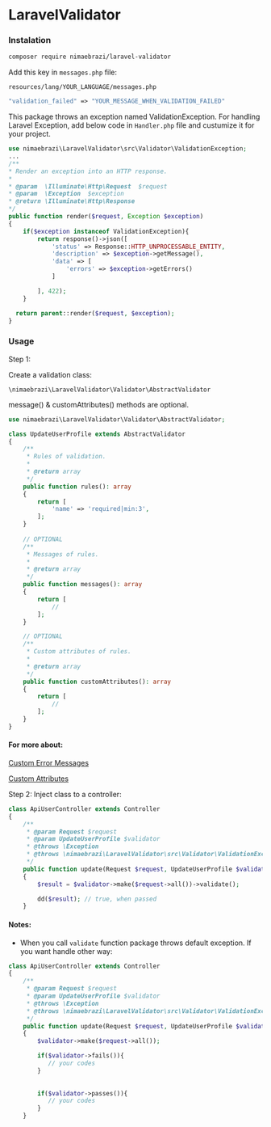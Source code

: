 # LaravelValidator

### Instalation
```sh
composer require nimaebrazi/laravel-validator
```
Add this key in <code>messages.php</code> file:

<code>resources/lang/YOUR_LANGUAGE/messages.php</code>

```php
"validation_failed" => "YOUR_MESSAGE_WHEN_VALIDATION_FAILED"
```

This package throws an exception named ValidationException. For handling Laravel Exception, add below code in <code>Handler.php</code> file and custumize it for your project.

```php
use nimaebrazi\LaravelValidator\src\Validator\ValidationException;
...
/**
* Render an exception into an HTTP response.
*
* @param  \Illuminate\Http\Request  $request
* @param  \Exception  $exception
* @return \Illuminate\Http\Response
*/
public function render($request, Exception $exception)
{
    if($exception instanceof ValidationException){
        return response()->json([
            'status' => Response::HTTP_UNPROCESSABLE_ENTITY,
            'description' => $exception->getMessage(),
            'data' => [
                'errors' => $exception->getErrors()
            ]

        ], 422);
    }

  return parent::render($request, $exception);
}
```
    
### Usage

Step 1:

Create a validation class:

<code>\nimaebrazi\LaravelValidator\Validator\AbstractValidator</code>

message() & customAttributes() methods are optional.

```php
use nimaebrazi\LaravelValidator\Validator\AbstractValidator;

class UpdateUserProfile extends AbstractValidator
{
    /**
     * Rules of validation.
     *
     * @return array
     */
    public function rules(): array
    {
        return [
            'name' => 'required|min:3',
        ];
    }
    
    // OPTIONAL
    /**
     * Messages of rules.
     *
     * @return array
     */
    public function messages(): array
    {
        return [
            //
        ];
    }

    // OPTIONAL
    /**
     * Custom attributes of rules.
     *
     * @return array
     */
    public function customAttributes(): array
    {
        return [
            //
        ];
    }
}
```

#### For more about:

[Custom Error Messages](https://laravel.com/docs/5.7/validation#custom-error-messages)

[Custom Attributes](https://gilbitron.me/blog/laravel-custom-validation-attributes)

Step 2:
Inject class to a controller:

```php
class ApiUserController extends Controller
{
    /**
     * @param Request $request
     * @param UpdateUserProfile $validator
     * @throws \Exception
     * @throws \nimaebrazi\LaravelValidator\src\Validator\ValidationException
     */
    public function update(Request $request, UpdateUserProfile $validator)
    {
        $result = $validator->make($request->all())->validate();

        dd($result); // true, when passed
    }
```

#### Notes:
- When you call <code>validate</code> function package throws default exception. If you want handle other way:
```php
class ApiUserController extends Controller
{
    /**
     * @param Request $request
     * @param UpdateUserProfile $validator
     * @throws \Exception
     * @throws \nimaebrazi\LaravelValidator\src\Validator\ValidationException
     */
    public function update(Request $request, UpdateUserProfile $validator)
    {
        $validator->make($request->all());

        if($validator->fails()){
           // your codes
        }
        
        
        if($validator->passes()){
           // your codes
        }
    }
```
